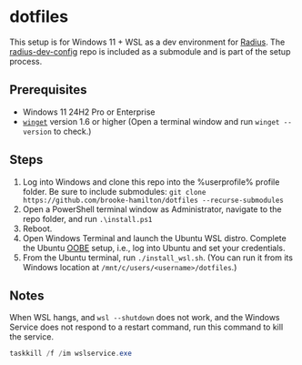 # dotfiles

This setup is for Windows 11 + WSL as a dev environment for [Radius](https://github.com/radius-project). The [radius-dev-config](https://github.com/brooke-hamilton/radius-dev-config) repo is included as a submodule and is part of the setup process.

## Prerequisites

- Windows 11 24H2 Pro or Enterprise
- [`winget`](https://learn.microsoft.com/en-us/windows/package-manager/winget/#install-winget) version 1.6 or higher (Open a terminal window and run `winget --version` to check.)

## Steps

1. Log into Windows and clone this repo into the %userprofile% profile folder. Be sure to include submodules: `git clone https://github.com/brooke-hamilton/dotfiles --recurse-submodules`
1. Open a PowerShell terminal window as Administrator, navigate to the repo folder, and run `.\install.ps1`
1. Reboot.
1. Open Windows Terminal and launch the Ubuntu WSL distro. Complete the Ubuntu [OOBE](https://en.wikipedia.org/wiki/Out-of-box_experience) setup, i.e., log into Ubuntu and set your credentials.
1. From the Ubuntu terminal, run `./install_wsl.sh`. (You can run it from its Windows location at `/mnt/c/users/<username>/dotfiles`.)

## Notes

When WSL hangs, and `wsl --shutdown` does not work, and the Windows Service does not respond to a restart command, run this command to kill the service.

```PowerShell
taskkill /f /im wslservice.exe
```
